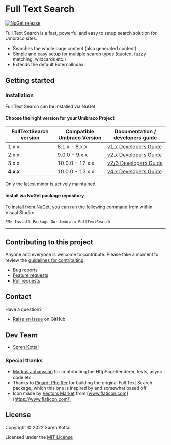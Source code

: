 # Full Text Search

[![NuGet release](https://img.shields.io/nuget/v/Our.Umbraco.FullTextSearch.svg)](https://www.nuget.org/packages/Our.Umbraco.FullTextSearch)

Full Text Search is a fast, powerful and easy to setup search solution for Umbraco sites.

- Searches the whole page content (also generated content)
- Simple and easy setup for multiple search types (quoted, fuzzy matching, wildcards etc.)
- Extends the default ExternalIndex

## Getting started

### Installation

Full Text Search can be installed via NuGet

#### Choose the right version for your Umbraco Project

|FullTextSearch version|Compatible Umbraco Version|Documentation / developers guide|
|-|-|-|
|1.x.x|8.1.x - 8.x.x|[v1.x Developers Guide](docs/developers-guide-v1.md)|
|2.x.x|9.0.0 - 9.x.x|[v2.x Developers Guide](docs/developers-guide-v2.md)|
|3.x.x|10.0.0 - 12.x.x|[v2/3 Developers Guide](docs/developers-guide-v2.md)|
|**4.x.x**|10.0.0 - 13.x.x|[v4.x Developers Guide](docs/developers-guide-v4.md)|

Only the latest minor is actively maintained.

#### Install via NuGet package repository

To [install from NuGet](https://www.nuget.org/packages/Our.Umbraco.FullTextSearch), you can run the following command from within Visual Studio:

    PM> Install-Package Our.Umbraco.FullTextSearch

---

## Contributing to this project

Anyone and everyone is welcome to contribute. Please take a moment to review the [guidelines for contributing](CONTRIBUTING.md).

- [Bug reports](CONTRIBUTING.md#bugs)
- [Feature requests](CONTRIBUTING.md#features)
- [Pull requests](CONTRIBUTING.md#pull-requests)

## Contact

Have a question?

- [Raise an issue](https://github.com/skttl/Our.Umbraco.FullTextSearch/issues) on GitHub

## Dev Team

- [Søren Kottal](https://github.com/skttl)

### Special thanks

- [Markus Johansson](https://github.com/enkelmedia) for contributing the HttpPageRenderer, tests, async code etc.
- Thanks to [Rigardt Pheiffer](https://github.com/rigardtpheiffer) for building the original Full Text Search package, which this one is inspired by and somewhat based off.
- Icon made by [Vectors Market](https://www.flaticon.com/authors/vectors-market) from [www.flaticon.com](https://www.flaticon.com/)

## License

Copyright &copy; 2022 Søren Kottal

Licensed under the [MIT License](LICENSE.md)
